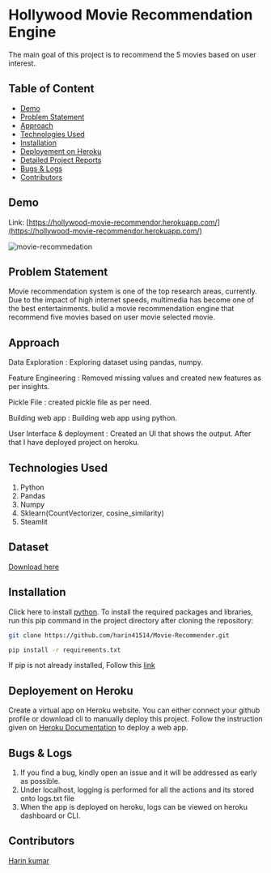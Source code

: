 # Hollywood Movie Recommendation Engine
The main goal of this project is to recommend the 5 movies based on user interest.

## Table of Content
  * [Demo](#demo)
  * [Problem Statement](#problem-statement)
  * [Approach](#approach)
  * [Technologies Used](#technologies-used)
  * [Installation](#installation)
  * [Deployement on Heroku](#deployement-on-heroku)
  * [Detailed Project Reports](#detailed-project-reports)
  * [Bugs & Logs](#bugs--logs)
  * [Contributors](#contributors)

## Demo
Link: [https://hollywood-movie-recommendor.herokuapp.com/](https://hollywood-movie-recommendor.herokuapp.com/)

![movie-recommedation](https://user-images.githubusercontent.com/76767335/171601030-fca3739b-99b9-4255-aed1-88362eee3c79.gif)


## Problem Statement
Movie recommendation system is one of the top research areas, currently. Due to the impact of high internet speeds, multimedia has become one of the best entertainments. bulid a movie recommendation engine that recommend five movies based on user movie selected movie.

## Approach
Data Exploration : Exploring dataset using pandas, numpy.

Feature Engineering : Removed missing values and created new features as per insights.

Pickle File : created pickle file as per need.

Building web app : Building web app using python.

User Interface & deployment :  Created an UI that shows the output.
                          After that I have deployed project on heroku.
## Technologies Used
 
   1. Python 
   2. Pandas
   3. Numpy
   4. Sklearn(CountVectorizer, cosine_similarity)
   5. Steamlit

## Dataset
[Download here](https://github.com/Shankar297/Hollywood-Movie-Recommendation-Engine/blob/master/tmdb_5000_credits.csv)


## Installation
Click here to install [python](https://www.python.org/downloads/). To install the required packages and libraries, run this pip command in the project directory after cloning the repository:
```bash
git clone https://github.com/harin41514/Movie-Recommender.git
```

```bash
pip install -r requirements.txt
```
If pip is not already installed, Follow this [link](https://pip.pypa.io/en/stable/installation/)

## Deployement on Heroku
Create a virtual app on Heroku website. You can either connect your github profile or download cli to manually deploy this project.
Follow the instruction given on [Heroku Documentation](https://devcenter.heroku.com/articles/getting-started-with-python) to deploy a web app.

## Bugs & Logs

1. If you find a bug, kindly open an issue and it will be addressed as early as possible.
2. Under localhost, logging is performed for all the actions and its stored onto logs.txt file
3. When the app is deployed on heroku, logs can be viewed on  heroku dashboard or CLI.

## Contributors
  [Harin kumar](https://github.com/Harin41514)

